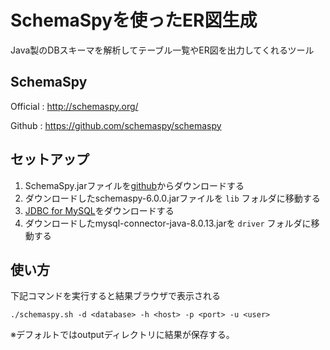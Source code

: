 SchemaSpyを使ったER図生成
===

Java製のDBスキーマを解析してテーブル一覧やER図を出力してくれるツール

## SchemaSpy

Official
 : http://schemaspy.org/

Github
 : https://github.com/schemaspy/schemaspy

## セットアップ

1. SchemaSpy.jarファイルを[github](https://github.com/schemaspy/schemaspy/releases/download/v6.0.0/schemaspy-6.0.0.jar)からダウンロードする
2. ダウンロードしたschemaspy-6.0.0.jarファイルを `lib` フォルダに移動する
3. [JDBC for MySQL](https://dev.mysql.com/downloads/file/?id=480291)をダウンロードする
4. ダウンロードしたmysql-connector-java-8.0.13.jarを `driver` フォルダに移動する

## 使い方

下記コマンドを実行すると結果ブラウザで表示される

```
./schemaspy.sh -d <database> -h <host> -p <port> -u <user>
```

※デフォルトではoutputディレクトリに結果が保存する。
